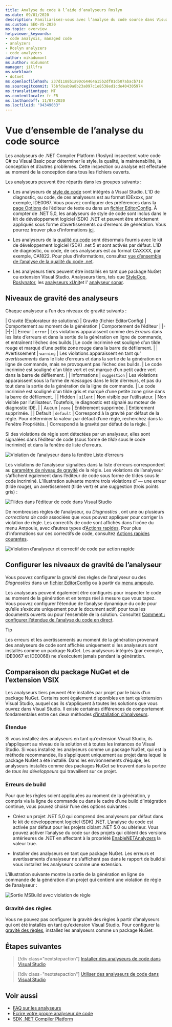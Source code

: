 ```yaml
---
title: Analyse du code à l’aide d’analyseurs Roslyn
ms.date: 09/01/2020
description: Familiarisez-vous avec l’analyse du code source dans Visual Studio. En savoir plus sur les correctifs de code et les différents types d’analyseurs et de niveaux de gravité.
ms.custom: SEO-VS-2020
ms.topic: overview
helpviewer_keywords:
- code analysis, managed code
- analyzers
- Roslyn analyzers
- code analyzers
author: mikadumont
ms.author: midumont
manager: jillfra
ms.workload:
- dotnet
ms.openlocfilehash: 237d1188b1a90c64464a15b2df81d507abacb718
ms.sourcegitcommit: 75bfdaab9a8b23a097c1e8538ed1cde404305974
ms.translationtype: MT
ms.contentlocale: fr-FR
ms.lasthandoff: 11/07/2020
ms.locfileid: "94349033"
---
```

# <a name="overview-of-source-code-analysis"></a>Vue d’ensemble de l’analyse du code source

Les analyseurs de .NET Compiler Platform (Roslyn) inspectent votre code C# ou Visual Basic pour déterminer le style, la qualité, la maintenabilité, la conception et d’autres problèmes. Cette inspection ou analyse est effectuée au moment de la conception dans tous les fichiers ouverts.

Les analyseurs peuvent être répartis dans les groupes suivants :

- Les analyseurs de [style de code](/dotnet/fundamentals/code-analysis/code-style-rule-options?preserve-view=true&view=vs-2019#convention-categories) sont intégrés à Visual Studio. L’ID de diagnostic, ou code, de ces analyseurs est au format IDExxxx, par exemple, IDE0067. Vous pouvez configurer des préférences dans la [page Options](../ide/code-styles-and-code-cleanup.md) de l’éditeur de texte ou dans un [fichier EditorConfig](/dotnet/fundamentals/code-analysis/code-style-rule-options). À compter de .NET 5,0, les analyseurs de style de code sont inclus dans le kit de développement logiciel (SDK) .NET et peuvent être strictement appliqués sous forme d’avertissements ou d’erreurs de génération. Vous pourrez trouver plus d’informations [ici](/dotnet/fundamentals/productivity/code-analysis#code-style-analysis).

- Les analyseurs de la [qualité du code](/dotnet/fundamentals/code-analysis/quality-rules/index) sont désormais fournis avec le kit de développement logiciel (SDK) .net 5 et sont activés par défaut. L’ID de diagnostic, ou code, de ces analyseurs est au format CAXXXX, par exemple, CA1822. Pour plus d’informations, consultez [vue d’ensemble de l’analyse de la qualité du code .net](/dotnet/fundamentals/productivity/code-analysis#code-quality-analysis).

- Les analyseurs tiers peuvent être installés en tant que package NuGet ou extension Visual Studio. Analyseurs tiers, tels que [StyleCop](https://www.nuget.org/packages/StyleCop.Analyzers/), [Roslynator](https://www.nuget.org/packages/Roslynator.Analyzers/), les [analyseurs xUnit](https://www.nuget.org/packages/xunit.analyzers/)et l' [analyseur sonar](https://www.nuget.org/packages/SonarAnalyzer.CSharp/).

## <a name="severity-levels-of-analyzers"></a>Niveaux de gravité des analyseurs

Chaque analyseur a l’un des niveaux de gravité suivants :

| Gravité (Explorateur de solutions) | Gravité (fichier EditorConfig) | Comportement au moment de la génération | Comportement de l’éditeur |
|-|-|-|
| Erreur | `error` | Les violations apparaissent comme des *Erreurs* dans les liste d’erreurs et dans la sortie de la génération en ligne de commande, et entraînent l’échec des builds.| Le code incriminé est souligné d’un tilde rouge et marqué d’une petite zone rouge dans la barre de défilement. |
| Avertissement | `warning` | Les violations apparaissent en tant qu' *avertissements* dans le liste d’erreurs et dans la sortie de la génération en ligne de commande, mais ne provoquent pas l’échec des builds. | Le code incriminé est souligné d’un tilde vert et est marqué d’un petit cadre vert dans la barre de défilement. |
| Informations | `suggestion` | Les violations apparaissent sous la forme de *messages* dans le liste d’erreurs, et pas du tout dans la sortie de la génération de la ligne de commande. | Le code incriminé est souligné d’un tilde gris et marqué d’une petite zone grise dans la barre de défilement. |
| Hidden | `silent` | Non visible par l’utilisateur. | Non visible par l’utilisateur. Toutefois, le diagnostic est signalé au moteur de diagnostic IDE. |
| Aucun | `none` | Entièrement supprimée. | Entièrement supprimée. |
| Default | `default` | Correspond à la gravité par défaut de la règle. Pour déterminer la valeur par défaut d’une règle, recherchez dans la Fenêtre Propriétés. | Correspond à la gravité par défaut de la règle. |

Si des violations de règle sont détectées par un analyseur, elles sont signalées dans l’éditeur de code (sous forme de *tilde* sous le code incriminé) et dans la fenêtre de liste d’erreurs.

![Violation de l’analyseur dans la fenêtre Liste d’erreurs](../code-quality/media/code-analysis-error-list.png)

Les violations de l’analyseur signalées dans la liste d’erreurs correspondent au [paramètre de niveau de gravité](../code-quality/use-roslyn-analyzers.md#configure-severity-levels) de la règle. Les violations de l’analyseur s’affichent également dans l’éditeur de code sous forme de tildes sous le code incriminé. L’illustration suivante montre trois violations d' &mdash; une erreur (tilde rouge), un avertissement (tilde vert) et une suggestion (trois points gris) :

![Tildes dans l’éditeur de code dans Visual Studio](media/diagnostics-severity-colors.png)

De nombreuses règles de l’analyseur, ou *Diagnostics* , ont une ou plusieurs *corrections de code* associées que vous pouvez appliquer pour corriger la violation de règle. Les correctifs de code sont affichés dans l’icône du menu Ampoule, avec d’autres types d’[Actions rapides](../ide/quick-actions.md). Pour plus d’informations sur ces correctifs de code, consultez [Actions rapides courantes](../ide/quick-actions.md).

![Violation d’analyseur et correctif de code par action rapide](../code-quality/media/built-in-analyzer-code-fix.png)

## <a name="configure-analyzer-severity-levels"></a>Configurer les niveaux de gravité de l’analyseur

Vous pouvez configurer la gravité des règles de l’analyseur ou des *Diagnostics* dans un [fichier EditorConfig](../code-quality/use-roslyn-analyzers.md#set-rule-severity-in-an-editorconfig-file) ou à partir du [menu ampoule](../code-quality/use-roslyn-analyzers.md#set-rule-severity-from-the-light-bulb-menu).

Les analyseurs peuvent également être configurés pour inspecter le code au moment de la génération et en temps réel à mesure que vous tapez. Vous pouvez configurer l’étendue de l’analyse dynamique du code pour qu’elle s’exécute uniquement pour le document actif, pour tous les documents ouverts ou pour l’ensemble de la solution. Consultez [Comment : configurer l’étendue de l’analyse du code en direct](./configure-live-code-analysis-scope-managed-code.md).

> [!TIP]
> Les erreurs et les avertissements au moment de la génération provenant des analyseurs de code sont affichés uniquement si les analyseurs sont installés comme un package NuGet. Les analyseurs intégrés (par exemple, IDE0067 et IDE0068) ne s’exécutent jamais pendant la génération.

## <a name="nuget-package-versus-vsix-extension"></a>Comparaison du package NuGet et de l’extension VSIX

Les analyseurs tiers peuvent être installés par projet par le biais d’un package NuGet. Certains sont également disponibles en tant qu’extension Visual Studio, auquel cas ils s’appliquent à toutes les solutions que vous ouvrez dans Visual Studio. Il existe certaines différences de comportement fondamentales entre ces deux méthodes [d’installation d’analyseurs](../code-quality/install-roslyn-analyzers.md).

### <a name="scope"></a>Étendue

Si vous installez des analyseurs en tant qu’extension Visual Studio, ils s’appliquent au niveau de la solution et à toutes les instances de Visual Studio. Si vous installez les analyseurs comme un package NuGet, qui est la méthode recommandée, ils s’appliquent uniquement au projet dans lequel le package NuGet a été installé. Dans les environnements d’équipe, les analyseurs installés comme des packages NuGet se trouvent dans la portée de *tous les développeurs* qui travaillent sur ce projet.

### <a name="build-errors"></a>Erreurs de build

Pour que les règles soient appliquées au moment de la génération, y compris via la ligne de commande ou dans le cadre d’une build d’intégration continue, vous pouvez choisir l’une des options suivantes :

- Créez un projet .NET 5,0 qui comprend des analyseurs par défaut dans le kit de développement logiciel (SDK) .NET. L’analyse du code est activée par défaut pour les projets ciblant .NET 5.0 ou ultérieur. Vous pouvez activer l’analyse du code sur des projets qui ciblent des versions antérieures de .NET en affectant à la propriété [EnableNETAnalyzers](/dotnet/core/project-sdk/msbuild-props#enablenetanalyzers) la valeur true.

- Installer des analyseurs en tant que package NuGet. Les erreurs et avertissements d’analyseur ne s’affichent pas dans le rapport de build si vous installez les analyseurs comme une extension.

L’illustration suivante montre la sortie de la génération en ligne de commande de la génération d’un projet qui contient une violation de règle de l’analyseur :

![Sortie MSBuild avec violation de règle](media/command-line-build-analyzers.png)

### <a name="rule-severity"></a>Gravité des règles

Vous ne pouvez pas configurer la gravité des règles à partir d’analyseurs qui ont été installés en tant qu’extension Visual Studio. Pour configurer la [gravité des règles](../code-quality/use-roslyn-analyzers.md#configure-severity-levels), installez les analyseurs comme un package NuGet.

## <a name="next-steps"></a>Étapes suivantes

> [!div class="nextstepaction"]
> [Installer des analyseurs de code dans Visual Studio](../code-quality/install-roslyn-analyzers.md)

> [!div class="nextstepaction"]
> [Utiliser des analyseurs de code dans Visual Studio](../code-quality/use-roslyn-analyzers.md)

## <a name="see-also"></a>Voir aussi

- [FAQ sur les analyseurs](analyzers-faq.md)
- [Écrire votre propre analyseur de code](../extensibility/getting-started-with-roslyn-analyzers.md)
- [SDK .NET Compiler Platform](/dotnet/csharp/roslyn-sdk/)